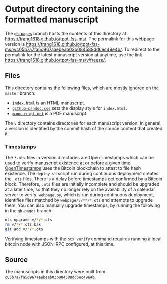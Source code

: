 # Output directory containing the formatted manuscript

The [`gh-pages`](https://github.com/trang1618/tpot-fss-ms/tree/gh-pages) branch hosts the contents of this directory at https://trang1618.github.io/tpot-fss-ms/.
The permalink for this webpage version is https://trang1618.github.io/tpot-fss-ms/v/c05b7a7fa5d967aaebeab03b084588dd6ec49e4b/.
To redirect to the permalink for the latest manuscript version at anytime, use the link https://trang1618.github.io/tpot-fss-ms/v/freeze/.

## Files

This directory contains the following files, which are mostly ignored on the `master` branch:

+ [`index.html`](index.html) is an HTML manuscript.
+ [`github-pandoc.css`](github-pandoc.css) sets the display style for `index.html`.
+ [`manuscript.pdf`](manuscript.pdf) is a PDF manuscript.

The `v` directory contains directories for each manuscript version.
In general, a version is identified by the commit hash of the source content that created it.

### Timestamps

The `*.ots` files in version directories are OpenTimestamps which can be used to verify manuscript existence at or before a given time.
[OpenTimestamps](https://opentimestamps.org/) uses the Bitcoin blockchain to attest to file hash existence.
The `deploy.sh` script run during continuous deployment creates the `.ots` files.
There is a delay before timestamps get confirmed by a Bitcoin block.
Therefore, `.ots` files are initially incomplete and should be upgraded at a later time, so that they no longer rely on the availability of a calendar server to verify.
`webpage.py`, which is run during continuous deployment, identifies files matched by `webpage/v/**/*.ots` and attempts to upgrade them.
You can also manually upgrade timestamps, by running the following in the `gh-pages` branch:

```sh
ots upgrade v/*/*.ots
rm v/*/*.ots.bak
git add v/*/*.ots
```

Verifying timestamps with the `ots verify` command requires running a local bitcoin node with JSON-RPC configured, at this time.

## Source

The manuscripts in this directory were built from
[`c05b7a7fa5d967aaebeab03b084588dd6ec49e4b`](https://github.com/trang1618/tpot-fss-ms/commit/c05b7a7fa5d967aaebeab03b084588dd6ec49e4b).

